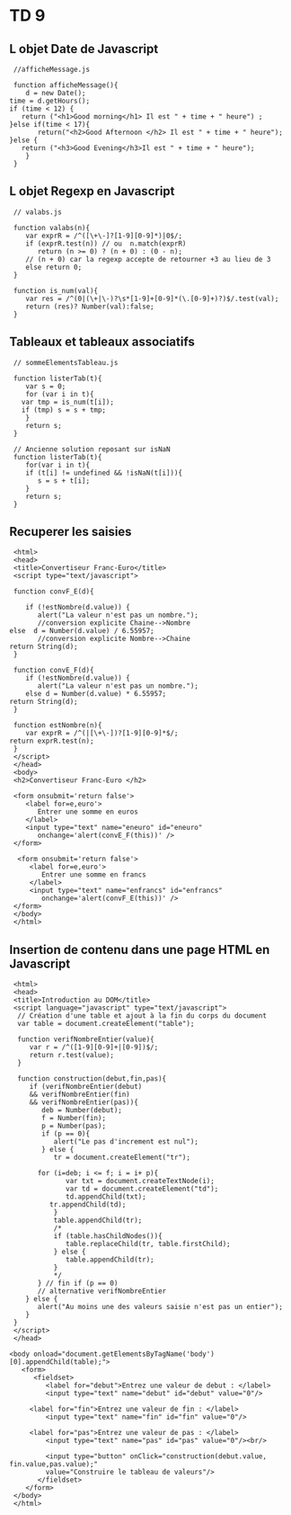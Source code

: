 TD 9
====

L objet Date de Javascript
--------------------------

     //afficheMessage.js

     function afficheMessage(){ 
        d = new Date(); 
 	time = d.getHours(); 
 	if (time < 12) { 
  	   return ("<h1>Good morning</h1> Il est " + time + " heure") ;
 	}else if(time < 17){ 
     	   return("<h2>Good Afternoon </h2> Il est " + time + " heure");
 	}else { 
   	   return ("<h3>Good Evening</h3>Il est " + time + " heure"); 
        } 
     }

L objet Regexp en Javascript
----------------------------

     // valabs.js

     function valabs(n){
        var exprR = /^([\+\-]?[1-9][0-9]*)|0$/;
    	if (exprR.test(n)) // ou  n.match(exprR)
           return (n >= 0) ? (n + 0) : (0 - n);
        // (n + 0) car la regexp accepte de retourner +3 au lieu de 3
        else return 0;
     }

     function is_num(val){
        var res = /^(0|(\+|\-)?\s*[1-9]+[0-9]*(\.[0-9]+)?)$/.test(val);
    	return (res)? Number(val):false;
     }

Tableaux et tableaux associatifs
--------------------------------

     // sommeElementsTableau.js

     function listerTab(t){
        var s = 0;
    	for (var i in t){
	   var tmp = is_num(t[i]);
	   if (tmp) s = s + tmp;
    	}
    	return s;
     }

     // Ancienne solution reposant sur isNaN
     function listerTab(t){
        for(var i in t){
    	if (t[i] != undefined && !isNaN(t[i])){
           s = s + t[i];
        }
    	return s;
     }

Recuperer les saisies
---------------------

     <html>
     <head>
     <title>Convertiseur Franc-Euro</title>
     <script type="text/javascript">

     function convF_E(d){ 

        if (!estNombre(d.value)) {
    	   alert("La valeur n'est pas un nombre.");
           //conversion explicite Chaine-->Nombre
  	else  d = Number(d.value) / 6.55957; 
           //conversion explicite Nombre-->Chaine
  	return String(d);
     }

     function convE_F(d){
        if (!estNombre(d.value)) {
    	   alert("La valeur n'est pas un nombre.");
        else d = Number(d.value) * 6.55957; 
  	return String(d);
     }

     function estNombre(n){
        var exprR = /^(|[\+\-])?[1-9][0-9]*$/;
  	return exprR.test(n);
     }
     </script>
     </head>
     <body>
     <h2>Convertiseur Franc-Euro </h2>

     <form onsubmit='return false'>
        <label for=e,euro'>
    	   Entrer une somme en euros
    	</label>
    	<input type="text" name="eneuro" id="eneuro"
      	   onchange='alert(convE_F(this))' />
     </form>
      
      <form onsubmit='return false'>
         <label for=e,euro'>
    	    Entrer une somme en francs
    	 </label>
    	 <input type="text" name="enfrancs" id="enfrancs"
      	    onchange='alert(convF_E(this))' />
     </form>
     </body>
     </html>

Insertion de contenu dans une page HTML en Javascript
-----------------------------------------------------

     <html>
     <head>
     <title>Introduction au DOM</title>
     <script language="javascript" type="text/javascript">
      // Création d'une table et ajout à la fin du corps du document
      var table = document.createElement("table");
      
      function verifNombreEntier(value){
         var r = /^([1-9][0-9]+|[0-9])$/;
    	 return r.test(value);
      }
              
      function construction(debut,fin,pas){
         if (verifNombreEntier(debut) 
         && verifNombreEntier(fin) 
         && verifNombreEntier(pas)){               
      	    deb = Number(debut);
      	    f = Number(fin);
      	    p = Number(pas);
      	    if (p == 0){
               alert("Le pas d'increment est nul");
      	    } else {
               tr = document.createElement("tr");
        
	       for (i=deb; i <= f; i = i+ p){
                  var txt = document.createTextNode(i);
               	  var td = document.createElement("td");
               	  td.appendChild(txt);
          	  tr.appendChild(td);
               }
               table.appendChild(tr);
               /*
               if (table.hasChildNodes()){
                  table.replaceChild(tr, table.firstChild);    
               } else {
                  table.appendChild(tr);
               }
       	       */
           } // fin if (p == 0)
      	   // alternative verifNombreEntier
        } else {
      	   alert("Au moins une des valeurs saisie n'est pas un entier");       
    	}
     }
     </script>
     </head>
    
    <body onload="document.getElementsByTagName('body')[0].appendChild(table);">
       <form>
          <fieldset>
      	     <label for="debut">Entrez une valeur de debut : </label>
      	     <input type="text" name="debut" id="debut" value="0"/>
      
	     <label for="fin">Entrez une valeur de fin : </label>
      	     <input type="text" name="fin" id="fin" value="0"/>
      
	     <label for="pas">Entrez une valeur de pas : </label>
      	     <input type="text" name="pas" id="pas" value="0"/><br/>

      	     <input type="button" onClick="construction(debut.value, fin.value,pas.value);" 
      	     value="Construire le tableau de valeurs"/>
           </fieldset>
        </form>
     </body>
     </html>
